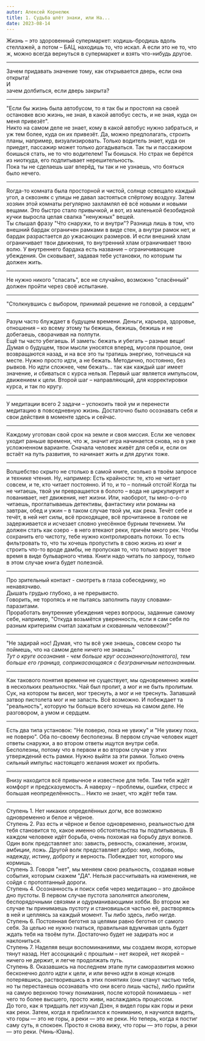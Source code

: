 ```yaml
---
autor: Алексей Корнелюк
title: 1. Судьба шлёт знаки, или На...
date: 2023-08-14
---
```


Жизнь – это здоровенный супермаркет: ходишь-бродишь вдоль стеллажей, а потом – БАЦ, находишь то, что искал. А если это не то, что ж, можно всегда вернуться в супермаркет и взять что-нибудь другое.

---

Зачем придавать значение тому, как открывается дверь, если она открыта!  
И  
зачем долбиться, если дверь закрыта?

---

"Если бы жизнь была автобусом, то я так бы и простоял на своей остановке всю жизнь, не зная, в какой автобус сесть, и не зная, куда он меня привезёт".  
Никто на самом деле не знает, кому в какой автобус нужно забраться, и уж тем более, куда он их привезёт. Да, можно предполагать, строить планы, например, визуализировать. Только водитель знает, куда он приедет, пассажир может только догадываться. Так ты и пассажиром боишься стать, не то что водителем! Ты боишься. Но страх не берётся из ниоткуда, его подпитывает нерешительность.  
Пока ты не сделаешь шаг вперёд, ты так и не узнаешь, что бояться было нечего.

---

Rогда-то комната была просторной и чистой, солнце освещало каждый угол, а сквозняк с улицы не давал застояться спёртому воздуху. Затем хозяин этой комнаты регулярно захламлял её всё новыми и новыми вещами. Это быстро стало привычкой, и вот, из маленькой безобидной кучки выросла целая свалка "ненужных" вещей.  
Ты слышал фразу "Что снаружи, то и внутри"? Разница лишь в том, что внешний бардак ограничен рамками в виде стен, а внутри рамок нет, и бардак разрастается до ужасающих размеров. И если внешний хлам ограничивает твои движения, то внутренний хлам ограничивает твою волю. У внутреннего бардака есть название – ограничивающие убеждения. Он сковывает, задавая тебе установки, по которым ты должен жить.

---

Не нужно никого "спасать", все не случайно, возможно "спасённый" должен пройти через своё испытание.

---

"Столкнувшись с выбором, принимай решение не головой, а сердцем"

---

Разум часто блуждает в будущем времени. Деньги, карьера, здоровье, отношения – ко всему этому ты бежишь, бежишь, бежишь и не добегаешь, сворачивая на полпути.  
Ещё ты часто убегаешь. И заметь: бежать и убегать – разные вещи!  
Думая о будущем, твои мысли уносятся вперед, мусоля прошлое, они возвращаются назад, и на все это ты тратишь энергию, топчешься на месте. Нужно просто идти, а не бежать. Методично, постоянно, без рывков. Но идти сложнее, чем бежать... так как каждый шаг имеет значение, и сбиваться с курса нельзя. Первый шаг является импульсом, движением к цели. Второй шаг – направляющий, для корректировки курса, и так по кругу.

---

У медитации всего 2 задачи – успокоить твой ум и перенести медитацию в повседневную жизнь. Достаточно было осознавать себя и свои действия в моменте здесь и сейчас.

---

Каждому уготован свой срок на земле и своя миссия. Если же человек уходит раньше времени, что ж, значит игра начинается снова, но в уже усложненном варианте. Сначала человек живёт для себя и, если он встаёт на путь развития, то начинает жить и для других тоже.

---

Волшебство скрыто не столько в самой книге, сколько в твоём запросе и технике чтения. Ну, например: Есть крайности: те, кто не читает совсем, и те, кто читает постоянно. И то, и то – полный отстой! Когда ты не читаешь, твой ум превращается в болото – вода не циркулирует и пованивает, нет движения, нет жизни. Или, наоборот, ты мно-о-о-го читаешь, проглатываешь детективы, фантастику или романы на завтрак, обед и ужин – в таком случае твой ум, как река. Течёт себе и течёт, в ней нет силы, всё проходящее, всё прочитанное в голове не задерживается и исчезает словно унесённое бурным течением. Ум должен стать как озеро - в него втекают реки, причём много рек. Чтобы сохранить его чистоту, тебе нужно контролировать потоки. То есть фильтровать то, что ты хочешь пропустить в свою жизнь из книг и строить что-то вроде дамбы, не пропуская то, что только ворует твое время в виде бульварного чтива. Книги надо читать по запросу, только в этом случае книга будет полезной.

---

Про зрительный контакт - смотреть в глаза собеседнику, но ненавязчиво.  
Дышать грудью глубоко, а не прерывисто.  
Говорить, не торопясь и не пытаясь заполнить паузу словами-паразитами.  
Проработать внутренние убеждения через вопросы, заданные самому себе, например, "Откуда возьмётся уверенность, если я сам себя по разным критериям считал зажатым и скованным человеком?"

---

"Не задирай нос! Думая, что ты всё уже знаешь, совсем скоро ты поймешь, что на самом деле ничего не знаешь."  
*Тут о круге осознания - чем больше круг осознанного(понятого), тем больше его граница, соприкасающаяся с безграничным непознанным.*

---

Как такового понятия времени не существует, мы одновременно живём в нескольких реальностях. Чай был пролит, а мог и не быть пролитым. Сук, на котором ты висел, мог треснуть, а мог и не треснуть. Запавший затвор пистолета мог и не запасть. Всё возможно. И побеждает та "реальность", которую ты больше всего хочешь на самом деле. Не разговором, а умом и сердцем.

---

Есть два типа установок: "Не поверю, пока не увижу" и "Не увижу пока, не поверю". Оба по-своему бесполезны. В первом случае человек ищет ответы снаружи, а во втором ответы ищутся внутри себя.  
Бесполезны, потому что в первом и во втором случае у этих утверждений есть рамки. Нужно выйти за эти рамки. Только очень сильный импульс настоящего желания может их пробить.

---

Внизу находится всё привычное и известное для тебя. Там тебя ждёт комфорт и предсказуемость. А наверху – проблемы, ошибки, стресс и большая неопределённость... Никто не знает, что ждёт тебя там.

---

Ступень 1. Нет никаких определённых догм, все возможно одновременно и белое и чёрное.  
Ступень 2. Раз есть и чёрное и белое одновременно, реальностью для тебя становится то, какое именно обстоятельства ты подпитываешь. В каждом человеке идёт борьба, очень похожая на борьбу двух волков. Один волк представляет зло: зависть, ревность, сожаление, эгоизм, амбиции, ложь. Другой волк представляет добро: мир, любовь, надежду, истину, доброту и верность. Побеждает тот, которого мы кормишь.  
Ступень 3. Говоря "нет", мы меняем свою реальность, создавая новые события, которым скажем "ДА". Нельзя рассчитывать на изменения, не сойдя с протоптанный дороги.  
Ступень 4. Осознанность и поиск себя через медитацию – это двойное дно пустоты. В первом случае пустота заполнятся алкоголем, беспорядочными связями и одурманивающими хобби. Во втором же случае ты принимаешь пустоту и становишься частью её, растворяясь в ней и цепляясь за каждый момент. Ты либо здесь, либо нигде.  
Ступень 6. Постоянная беготня за целями равно беготня от самого себя. За целью не нужно гнаться, правильная вдумчивая цель будет ждать тебя на твоём пути. Достаточно будет не задирать нос и наклониться.  
Ступень 7. Наделяя вещи воспоминаниями, мы создаем якоря, которые тянут назад. Нет ассоциаций с прошлым – нет якорей, нет якорей – ничего не держит, и легче продолжать путь.  
Ступень 8. Оказавшись на последнем этапе пути саморазвития можно бесконечно долго идти к цели, и или вечно идти в конце концов потерявшись, растворившись в этих понятиях (они станут частью тебя, но ты перестанешь осознавать что они всего лишь часть), либо прийти на самую верхнюю точку понимания, после которой понимаешь - нет чего то более высшего, просто живи, наслаждаясь процессом.  
До того, как я тридцать лет изучал Дзен, я видел горы как горы и реки как реки. Затем, когда я приблизился к пониманию, я научился видеть, что горы — это не горы, а реки — это не реки. Но теперь, когда я постиг саму суть, я спокоен. Просто я снова вижу, что горы — это горы, а реки — это реки. (Чинь-Юань).